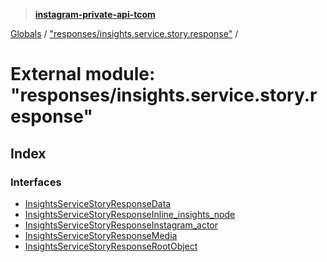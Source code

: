 > **[instagram-private-api-tcom](../README.md)**

[Globals](../README.md) / ["responses/insights.service.story.response"](_responses_insights_service_story_response_.md) /

# External module: "responses/insights.service.story.response"

## Index

### Interfaces

* [InsightsServiceStoryResponseData](../interfaces/_responses_insights_service_story_response_.insightsservicestoryresponsedata.md)
* [InsightsServiceStoryResponseInline_insights_node](../interfaces/_responses_insights_service_story_response_.insightsservicestoryresponseinline_insights_node.md)
* [InsightsServiceStoryResponseInstagram_actor](../interfaces/_responses_insights_service_story_response_.insightsservicestoryresponseinstagram_actor.md)
* [InsightsServiceStoryResponseMedia](../interfaces/_responses_insights_service_story_response_.insightsservicestoryresponsemedia.md)
* [InsightsServiceStoryResponseRootObject](../interfaces/_responses_insights_service_story_response_.insightsservicestoryresponserootobject.md)